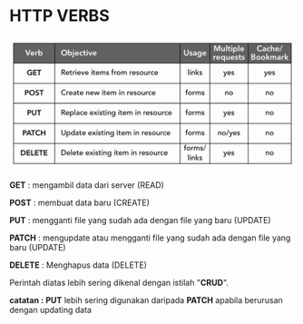 # HTTP VERBS

![http-verbs.jpg](http-verbs.jpg)

**GET** 	: mengambil data dari server (READ)

**POST** 	: membuat data baru (CREATE)

**PUT** 	: mengganti file yang sudah ada dengan file yang baru (UPDATE)

**PATCH** 	: mengupdate atau mengganti file yang sudah ada dengan file yang baru (UPDATE)

**DELETE** 	: Menghapus data (DELETE)

Perintah diatas lebih sering dikenal dengan istilah "**CRUD**".

**catatan :** **PUT** lebih sering digunakan daripada **PATCH** apabila berurusan dengan updating data